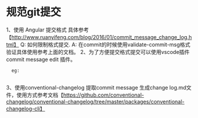 # 规范git提交
1、使用 Angular 提交格式 具体参考 【http://www.ruanyifeng.com/blog/2016/01/commit_message_change_log.html】
Q: 如何限制格式提交.
A: 在commit的时候使用validate-commit-msg格式验证具体使用参考上面的文档。
2、为了方便提交格式提交可以使用vscode插件 commit message edit 插件。
```
  eg: 
  

```

3、使用conventional-changelog 提取commit message 生成change log.md文件，使用方式参考文档【https://github.com/conventional-changelog/conventional-changelog/tree/master/packages/conventional-changelog-cli】